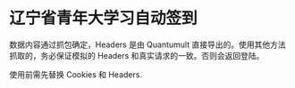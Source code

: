 # 辽宁省青年大学习自动签到

数据内容通过抓包确定，Headers 是由 Quantumult 直接导出的。使用其他方法抓取的，务必保证模拟的 Headers 和真实请求的一致。否则会返回登陆。

使用前需先替换 Cookies 和 Headers.
